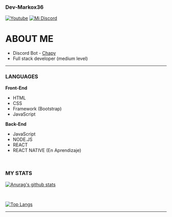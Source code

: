 ### Dev-Markox36
[![Youtube](https://img.shields.io/youtube/channel/subscribers/UCbdd2TLVH7DZ28Dap3a-E3A?style=for-the-badge)](https://www.youtube.com/channel/UCbdd2TLVH7DZ28Dap3a-E3A)
[![Mi Discord](https://img.shields.io/discord/564535543124328459?color=7289da&logo=discord&style=for-the-badge)](https://discord.gg/A8U2mn2dTB)

# ABOUT ME

- Discord Bot - [Chapy](https://discord.com/oauth2/authorize?client_id=791394021963595797&scope=bot&permissions=8)
- Full stack developer (medium level)

---

### LANGUAGES

**Front-End**
- HTML
- CSS
- Framework (Bootstrap)
- JavaScript

**Back-End**
- JavaScript
- NODE.JS
- REACT
- REACT NATIVE (En Aprendizaje)

<br />

### MY STATS

[![Anurag's github stats](https://github-readme-stats.vercel.app/api?username=Dev-Markox36&count_private=true&theme=dark&locale=es&include_all_commits=true&show_icons=true&hide=prs,contribs)](https://github.com/Dev-Markox36)

<br />

[![Top Langs](https://github-readme-stats.vercel.app/api/top-langs/?username=Dev-Markox36&theme=dark&layout=compact)](https://github.com/Dev-Markox36)

---
